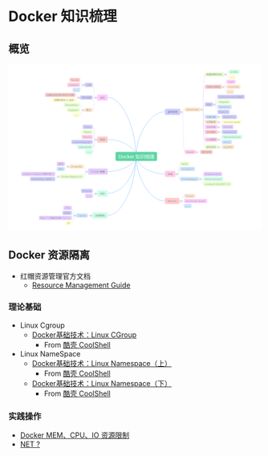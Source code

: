 # Docker 知识梳理

## 概览

![Docker Overview](images/Overview.png)

## Docker 资源隔离

* 红帽资源管理官方文档
    * [Resource Management Guide](https://access.redhat.com/documentation/en-US/Red_Hat_Enterprise_Linux/7/html/Resource_Management_Guide/index.html)

### 理论基础

* Linux Cgroup
    * [Docker基础技术：Linux CGroup](http://coolshell.cn/articles/17049.html)
        * From [酷壳 CoolShell](http://coolshell.cn)
* Linux NameSpace
    * [Docker基础技术：Linux Namespace（上）](http://coolshell.cn/articles/17010.html)
        * From [酷壳 CoolShell](http://coolshell.cn)
    * [Docker基础技术：Linux Namespace（下）](http://coolshell.cn/articles/17029.html)
        * From [酷壳 CoolShell](http://coolshell.cn)

### 实践操作

* [Docker MEM、CPU、IO 资源限制](resource-limit.md)
* [NET ?]()
